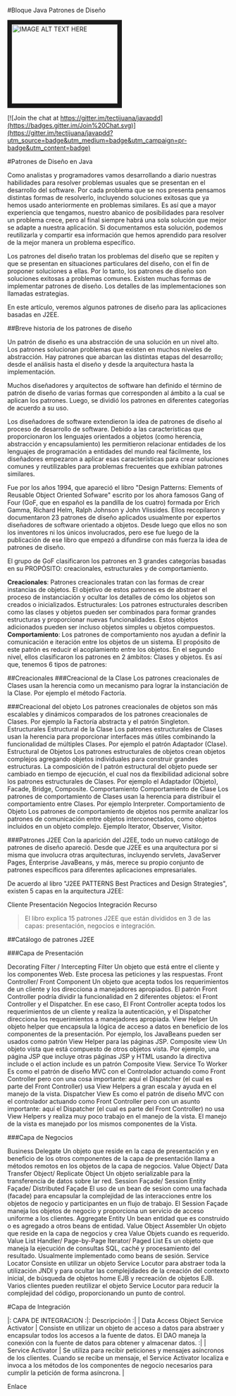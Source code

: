 #Bloque Java Patrones de Diseño

<a href="http://www.youtube.com/watch?feature=player_embedded&v=77Kw5P5Y73U" target="_blank">
<img src="http://img.youtube.com/vi/77Kw5P5Y73U/0.jpg" alt="IMAGE ALT TEXT HERE" width="240" height="180" border="10" /></a>


[![Join the chat at https://gitter.im/tectijuana/javapdd](https://badges.gitter.im/Join%20Chat.svg)](https://gitter.im/tectijuana/javapdd?utm_source=badge&utm_medium=badge&utm_campaign=pr-badge&utm_content=badge)



#Patrones de Diseño en Java

Como analistas y programadores vamos desarrollando a diario nuestras habilidades para resolver problemas usuales que se presentan en el desarrollo del software. Por cada problema que se nos presenta pensamos distintas formas de resolverlo, incluyendo soluciones exitosas que ya hemos usado anteriormente en problemas similares. Es así que a mayor experiencia que tengamos, nuestro abanico de posibilidades para resolver un problema crece, pero al final siempre habrá una sola solución que mejor se adapte a nuestra aplicación. Si documentamos esta solución, podemos reutilizarla y compartir esa información que hemos aprendido para resolver de la mejor manera un problema específico.

Los patrones del diseño tratan los problemas del diseño que se repiten y que se presentan en situaciones particulares del diseño, con el fin de proponer soluciones a ellas. Por lo tanto, los patrones de diseño son soluciones exitosas a problemas comunes. Existen muchas formas de implementar patrones de diseño. Los detalles de las implementaciones son llamadas estrategias.

En este artículo, veremos algunos patrones de diseño para las aplicaciones basadas en J2EE.

##Breve historia de los patrones de diseño

Un patrón de diseño es una abstracción de una solución en un nivel alto. Los patrones solucionan problemas que existen en muchos niveles de abstracción. Hay patrones que abarcan las distintas etapas del desarrollo; desde el análisis hasta el diseño y desde la arquitectura hasta la implementación.

Muchos diseñadores y arquitectos de software han definido el término de patrón de diseño de varias formas que corresponden al ámbito a la cual se aplican los patrones. Luego, se dividió los patrones en diferentes categorías de acuerdo a su uso.

Los diseñadores de software extendieron la idea de patrones de diseño al proceso de desarrollo de software. Debido a las características que proporcionaron los lenguajes orientados a objetos (como herencia, abstracción y encapsulamiento) les permitieron relacionar entidades de los lenguajes de programación a entidades del mundo real fácilmente, los diseñadores empezaron a aplicar esas características para crear soluciones comunes y reutilizables para problemas frecuentes que exhibían patrones similares.

Fue por los años 1994, que apareció el libro "Design Patterns: Elements of Reusable Object Oriented Sofware" escrito por los ahora famosos Gang of Four (GoF, que en español es la pandilla de los cuatro) formada por Erich Gamma, Richard Helm, Ralph Johnson y John Vlissides. Ellos recopilaron y documentaron 23 patrones de diseño aplicados usualmente por expertos diseñadores de software orientado a objetos. Desde luego que ellos no son los inventores ni los únicos involucrados, pero ese fue luego de la publicación de ese libro que empezó a difundirse con más fuerza la idea de patrones de diseño.

El grupo de GoF clasificaron los patrones en 3 grandes categorías basadas en su PROPÓSITO: creacionales, estructurales y de comportamiento.

**Creacionales**: Patrones creacionales tratan con las formas de crear instancias de objetos. El objetivo de estos patrones es de abstraer el proceso de instanciación y ocultar los detalles de cómo los objetos son creados o inicializados.
Estructurales: Los patrones estructurales describen como las clases y objetos pueden ser combinados para formar grandes estructuras y proporcionar nuevas funcionalidades. Estos objetos adicionados pueden ser incluso objetos simples u objetos compuestos.
**Comportamiento**: Los patrones de comportamiento nos ayudan a definir la comunicación e iteración entre los objetos de un sistema. El propósito de este patrón es reducir el acoplamiento entre los objetos.
En el segundo nivel, ellos clasificaron los patrones en 2 ámbitos: Clases y objetos. Es así que, tenemos 6 tipos de patrones:

##Creacionales
###Creacional de la Clase
Los patrones creacionales de Clases usan la herencia como un mecanismo para lograr la instanciación de la Clase. Por ejemplo el método Factoría.

###Creacional del objeto
Los patrones creacionales de objetos son más escalables y dinámicos comparados de los patrones creacionales de Clases. Por ejemplo la Factoría abstracta y el patrón Singleton.
Estructurales
Estructural de la Clase
Los patrones estructurales de Clases usan la herencia para proporcionar interfaces más útiles combinando la funcionalidad de múltiples Clases. Por ejemplo el patrón Adaptador (Clase).
Estructural de Objetos
Los patrones estructurales de objetos crean objetos complejos agregando objetos individuales para construir grandes estructuras. La composición de l patrón estructural del objeto puede ser cambiado en tiempo de ejecución, el cual nos da flexibilidad adicional sobre los patrones estructurales de Clases. Por ejemplo el Adaptador (Objeto), Facade, Bridge, Composite.
Comportamiento
Comportamiento de Clase
Los patrones de comportamiento de Clases usan la herencia para distribuir el comportamiento entre Clases. Por ejemplo Interpreter.
Comportamiento de Objeto
Los patrones de comportamiento de objetos nos permite analizar los patrones de comunicación entre objetos interconectados, como objetos incluidos en un objeto complejo. Ejemplo Iterator, Observer, Visitor.


###Patrones J2EE
Con la aparición del J2EE, todo un nuevo catálogo de patrones de diseño apareció. Desde que J2EE es una arquitectura por si misma que involucra otras arquitecturas, incluyendo servlets, JavaServer Pages, Enterprise JavaBeans, y más, merece su propio conjunto de patrones específicos para diferentes aplicaciones empresariales.

De acuerdo al libro "J2EE PATTERNS Best Practices and Design Strategies", existen 5 capas en la arquitectura J2EE:

Cliente
Presentación
Negocios
Integración
Recurso
>El libro explica 15 patrones J2EE que están divididos en 3 de las capas: presentación, negocios e integración.



##Catálogo de patrones J2EE

###Capa de Presentación

Decorating Filter / Intercepting Filter	Un objeto que está entre el cliente y los componentes Web. Este procesa las peticiones y las respuestas.
Front Controller/ Front Component	Un objeto que acepta todos los requerimientos de un cliente y los direcciona a manejadores apropiados. El patrón Front Controller podría dividir la funcionalidad en 2 diferentes objetos: el Front Controller y el Dispatcher. En ese caso, El Front Controller acepta todos los requerimientos de un cliente y realiza la autenticación, y el Dispatcher direcciona los requerimientos a manejadores apropiada.
View Helper	Un objeto helper que encapsula la lógica de acceso a datos en beneficio de los componentes de la presentación. Por ejemplo, los JavaBeans pueden ser usados como patrón View Helper para las páginas JSP.
Composite view	Un objeto vista que está compuesto de otros objetos vista. Por ejemplo, una página JSP que incluye otras páginas JSP y HTML usando la directiva include o el action include es un patrón Composite View.
Service To Worker	Es como el patrón de diseño MVC con el Controlador actuando como Front Controller pero con una cosa importante: aquí el Dispatcher (el cual es parte del Front Controller) usa View Helpers a gran escala y ayuda en el manejo de la vista.
Dispatcher View	Es como el patrón de diseño MVC con el controlador actuando como Front Controller pero con un asunto importante: aquí el Dispatcher (el cual es parte del Front Controller) no usa View Helpers y realiza muy poco trabajo en el manejo de la vista. El manejo de la vista es manejado por los mismos componentes de la Vista.

###Capa de Negocios


Business Delegate	Un objeto que reside en la capa de presentación y en beneficio de los otros componentes de la capa de presentación llama a métodos remotos en los objetos de la capa de negocios.
Value Object/ Data Transfer Object/ Replicate Object	Un objeto serializable para la transferencia de datos sobre lar red.
Session Façade/ Session Entity Façade/ Distributed Façade	El uso de un bean de sesion como una fachada (facade) para encapsular la complejidad de las interacciones entre los objetos de negocio y participantes en un flujo de trabajo. El Session Façade maneja los objetos de negocio y proporciona un servicio de acceso uniforme a los clientes.
Aggregate Entity	Un bean entidad que es construido o es agregado a otros beans de entidad.
Value Object Assembler	Un objeto que reside en la capa de negocios y crea Value Objets cuando es requerido.
Value List Handler/ Page-by-Page Iterator/ Paged List	Es un objeto que maneja la ejecución de consultas SQL, caché y procesamiento del resultado. Usualmente implementado como beans de sesión.
Service Locator	Consiste en utilizar un objeto Service Locutor para abstraer toda la utilización JNDI y para ocultar las complejidades de la creación del contexto inicial, de búsqueda de objetos home EJB y recreación de objetos EJB. Varios clientes pueden reutilizar el objeto Service Locutor para reducir la complejidad del código, proporcionando un punto de control.

#Capa de Integración


|: CAPA DE INTEGRACION :|: Descripcioón :|
| Data Access Object Service Activator | Consiste en utilizar un objeto de acceso a datos para abstraer y encapsular todos los accesos a la fuente de datos. El DAO maneja la conexión con la fuente de datos para obtener y almacenar datos. :|
| Service Activator |	Se utiliza para recibir peticiones y mensajes asíncronos de los clientes. Cuando se recibe un mensaje, el Service Activator localiza e invoca a los métodos de los componentes de negocio necesarios para cumplir la petición de forma asíncrona. |


Enlace
